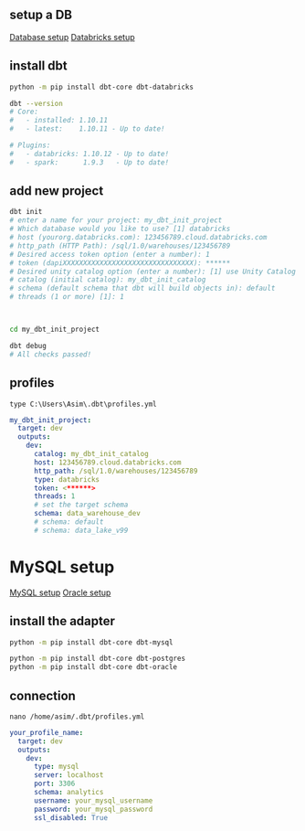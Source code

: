## setup a DB
[Database setup](https://www.databricks.com/learn/free-edition)
[Databricks setup](https://docs.getdbt.com/docs/core/connect-data-platform/databricks-setup)


## install dbt
```bash
python -m pip install dbt-core dbt-databricks

dbt --version
# Core:
#   - installed: 1.10.11
#   - latest:    1.10.11 - Up to date!

# Plugins:
#   - databricks: 1.10.12 - Up to date!
#   - spark:      1.9.3   - Up to date!
```


## add new project
```bash
dbt init
# enter a name for your project: my_dbt_init_project
# Which database would you like to use? [1] databricks
# host (yourorg.databricks.com): 123456789.cloud.databricks.com
# http_path (HTTP Path): /sql/1.0/warehouses/123456789
# Desired access token option (enter a number): 1
# token (dapiXXXXXXXXXXXXXXXXXXXXXXXXXXXXXXXX): ******
# Desired unity catalog option (enter a number): [1] use Unity Catalog
# catalog (initial catalog): my_dbt_init_catalog
# schema (default schema that dbt will build objects in): default
# threads (1 or more) [1]: 1



cd my_dbt_init_project

dbt debug
# All checks passed!
```


## profiles
`type C:\Users\Asim\.dbt\profiles.yml`
```yml
my_dbt_init_project:
  target: dev
  outputs:
    dev:
      catalog: my_dbt_init_catalog
      host: 123456789.cloud.databricks.com
      http_path: /sql/1.0/warehouses/123456789
      type: databricks
      token: <******>
      threads: 1
      # set the target schema
      schema: data_warehouse_dev
      # schema: default
      # schema: data_lake_v99
```




# MySQL setup
[MySQL setup](https://docs.getdbt.com/docs/core/connect-data-platform/mysql-setup)
[Oracle setup](https://docs.getdbt.com/docs/core/connect-data-platform/oracle-setup)


## install the adapter
```bash
python -m pip install dbt-core dbt-mysql

python -m pip install dbt-core dbt-postgres
python -m pip install dbt-core dbt-oracle
```


## connection
`nano /home/asim/.dbt/profiles.yml`
```yml
your_profile_name:
  target: dev
  outputs:
    dev:
      type: mysql
      server: localhost
      port: 3306
      schema: analytics
      username: your_mysql_username
      password: your_mysql_password
      ssl_disabled: True
```

